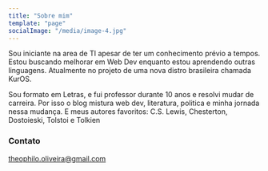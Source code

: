 ```yaml
---
title: "Sobre mim"
template: "page"
socialImage: "/media/image-4.jpg"
---
```


Sou iniciante na area de TI apesar de ter um conhecimento prévio a tempos. Estou buscando melhorar em Web Dev enquanto estou aprendendo outras linguagens. Atualmente no projeto de uma nova distro brasileira chamada KurOS.



Sou formato em Letras, e fui professor durante 10 anos e resolvi mudar de carreira. Por isso o blog mistura web dev, literatura, politica e minha jornada nessa mudança. E meus autores favoritos: C.S. Lewis, Chesterton, Dostoieski, Tolstoi e Tolkien

### Contato

[theophilo.oliveira@gmail.com](mailto:theophilo.oliveira@gmail.com)
